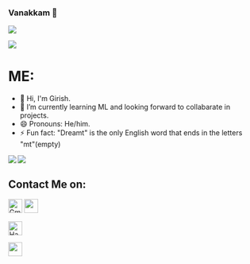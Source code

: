 ### Vanakkam 👋

![](https://komarev.com/ghpvc/?username=your-github-girish3213&color=blue)


<p align="left"> <a href="https://github.com/ryo-ma/github-profile-trophy"><img src="https://github-profile-trophy.vercel.app/?username=girish3213"/></a> </p>



# ME: 


- 👋 Hi, I'm Girish.
- 🌱 I’m currently learning ML and looking forward to collabarate in projects.
- 😄 Pronouns: He/him.
- ⚡ Fun fact: "Dreamt" is the only English word that ends in the letters "mt"(empty)


<a href="https://github.com/girish3213/github-readme-stats">
  <img align="left" src="https://github-readme-stats.vercel.app/api?username=girish3213&count_private=true&show_icons=true&theme=radical" />
</a>
<a href="https://github.com/girish3213/convoychat">
  <img align="center" src="https://github-readme-stats.vercel.app/api/top-langs/?username=girish3213" />
</a>



## Contact Me on:
<p align="left">
  <a href="mailto: girish.murugan2021@vitstudent.ac.in"><img height="28" alt="Gmail" src="https://img.shields.io/badge/Gmail-D14836?style=for-the-badge&logo=gmail&logoColor=white"/></a>
  <a href="https://www.linkedin.com/in/girish0606/"><img height="28" src="https://img.shields.io/badge/LinkedIn-0077B5?style=for-the-badge&logo=linkedin&logoColor=white"></a>
 
 <a href="https://www.hackerrank.com/girish06062004"><img height="28" alt="HackerRank" src="https://img.shields.io/badge/-Hackerrank-2EC866?style=for-the-badge&logo=HackerRank&logoColor=white"/></a>
  
 <a href="https://www.kaggle.com/girishmurugan"><img src="https://img.shields.io/badge/kaggle-%231DA1F2.svg?&style=for-the-badge&logo=kaggle&logoColor=white" height=28></a>

</p>

